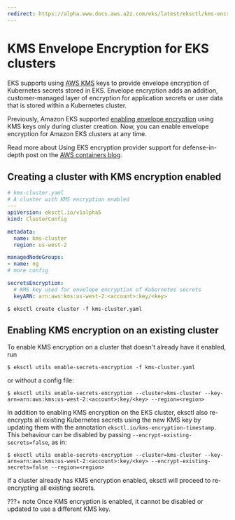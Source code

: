 ```yaml
---
redirect: https://alpha.www.docs.aws.a2z.com/eks/latest/eksctl/kms-encryption.html
---
```

# KMS Envelope Encryption for EKS clusters

EKS supports using [AWS KMS](https://aws.amazon.com/about-aws/whats-new/2021/03/amazon-eks-supports-adding-kms-envelope-encryption-to-existing-clusters/) keys to provide envelope encryption of Kubernetes secrets stored in EKS. Envelope encryption adds an addition, customer-managed layer of encryption for application secrets or user data that is stored within a Kubernetes cluster.

Previously, Amazon EKS supported [enabling envelope encryption](https://aws.amazon.com/about-aws/whats-new/2020/03/amazon-eks-adds-envelope-encryption-for-secrets-with-aws-kms/) using KMS keys only during cluster creation. Now, you can enable envelope encryption for Amazon EKS clusters at any time.

Read more about Using EKS encryption provider support for defense-in-depth post on the [AWS containers blog](https://aws.amazon.com/blogs/containers/using-eks-encryption-provider-support-for-defense-in-depth/).

## Creating a cluster with KMS encryption enabled

```yaml
# kms-cluster.yaml
# A cluster with KMS encryption enabled
---
apiVersion: eksctl.io/v1alpha5
kind: ClusterConfig

metadata:
  name: kms-cluster
  region: us-west-2

managedNodeGroups:
- name: ng
# more config

secretsEncryption:
  # KMS key used for envelope encryption of Kubernetes secrets
  keyARN: arn:aws:kms:us-west-2:<account>:key/<key>

```

```shell
$ eksctl create cluster -f kms-cluster.yaml
```


## Enabling KMS encryption on an existing cluster

To enable KMS encryption on a cluster that doesn't already have it enabled, run

```shell
$ eksctl utils enable-secrets-encryption -f kms-cluster.yaml
```

or without a config file:

```shell
$ eksctl utils enable-secrets-encryption --cluster=kms-cluster --key-arn=arn:aws:kms:us-west-2:<account>:key/<key> --region=<region>
```

In addition to enabling KMS encryption on the EKS cluster, eksctl also re-encrypts all existing Kubernetes secrets using the new KMS key
by updating them with the annotation `eksctl.io/kms-encryption-timestamp`. This behaviour can be disabled by passing `--encrypt-existing-secrets=false`, as in:


```shell
$ eksctl utils enable-secrets-encryption --cluster=kms-cluster --key-arn=arn:aws:kms:us-west-2:<account>:key/<key> --encrypt-existing-secrets=false --region=<region>
```

If a cluster already has KMS encryption enabled, eksctl will proceed to re-encrypting all existing secrets.


???+ note
    Once KMS encryption is enabled, it cannot be disabled or updated to use a different KMS key.
